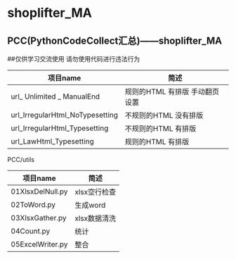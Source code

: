 # shoplifter_MA

## PCC(PythonCodeCollect汇总)——shoplifter_MA

##仅供学习交流使用 请勿使用代码进行违法行为

| 项目name                        | 简述                           |
| ------------------------------- | ------------------------------ |
| url_ Unlimited _ ManualEnd      | 规则的HTML 有排版 手动翻页设置 |
| url_IrregularHtml_NoTypesetting | 不规则的HTML 没有排版          |
| url_IrregularHtml_Typesetting   | 不规则的HTML 有排版            |
| url_LawHtml_Typesetting         | 规则的HTML 有排版              |

PCC/utils

| 项目name         | 简述         |
| ---------------- | ------------ |
| 01XlsxDelNull.py | xlsx空行检查 |
| 02ToWord.py      | 生成word     |
| 03XlsxGather.py  | xlsx数据清洗 |
| 04Count.py       | 统计         |
| 05ExcelWriter.py | 整合         |

